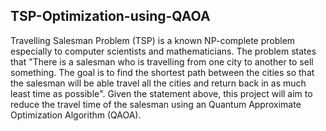 ## TSP-Optimization-using-QAOA

Travelling Salesman Problem (TSP) is a known NP-complete problem especially to computer scientists and mathematicians. The problem states that "There is a salesman who is travelling from one city to another to sell something. The goal is to find the shortest path between the cities so that the salesman will be able travel all the cities and return back in as much least time as possible".
Given the statement above, this project will aim to reduce the travel time of the salesman using an Quantum Approximate Optimization Algorithm (QAOA).
